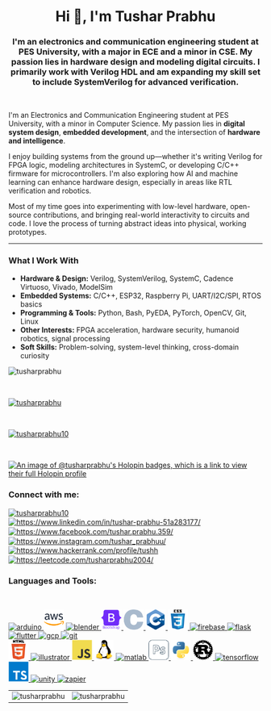 <h1 align="center">Hi 👋, I'm Tushar Prabhu</h1>
<h3 align="center">I'm an electronics and communication engineering student at PES University, with a major in ECE and a minor in CSE. My passion lies in hardware design and modeling digital circuits. I primarily work with Verilog HDL and am expanding my skill set to include SystemVerilog for advanced verification.</h3>
<br>

I'm an Electronics and Communication Engineering student at PES University, with a minor in Computer Science. My passion lies in **digital system design**, **embedded development**, and the intersection of **hardware and intelligence**.

I enjoy building systems from the ground up—whether it's writing Verilog for FPGA logic, modeling architectures in SystemC, or developing C/C++ firmware for microcontrollers. I'm also exploring how AI and machine learning can enhance hardware design, especially in areas like RTL verification and robotics.

Most of my time goes into experimenting with low-level hardware, open-source contributions, and bringing real-world interactivity to circuits and code. I love the process of turning abstract ideas into physical, working prototypes.

---

### What I Work With

- **Hardware & Design:** Verilog, SystemVerilog, SystemC, Cadence Virtuoso, Vivado, ModelSim
- **Embedded Systems:** C/C++, ESP32, Raspberry Pi, UART/I2C/SPI, RTOS basics
- **Programming & Tools:** Python, Bash, PyEDA, PyTorch, OpenCV, Git, Linux
- **Other Interests:** FPGA acceleration, hardware security, humanoid robotics, signal processing
- **Soft Skills:** Problem-solving, system-level thinking, cross-domain curiosity


<p align="left"> <img src="https://komarev.com/ghpvc/?username=tusharprabhu&label=Profile%20views&color=0e75b6&style=flat" alt="tusharprabhu" /> </p>
<br>

<p align="left"> <a href="https://github.com/ryo-ma/github-profile-trophy"><img src="https://github-profile-trophy.vercel.app/?username=tusharprabhu" alt="tusharprabhu" /></a> </p>
<br>

<p align="left"> <a href="https://twitter.com/tusharprabhu10" target="blank"><img src="https://img.shields.io/twitter/follow/tusharprabhu10?logo=twitter&style=for-the-badge" alt="tusharprabhu10" /></a> </p>
<br>
  
[![An image of @tusharprabhu's Holopin badges, which is a link to view their full Holopin profile](https://holopin.me/tusharprabhu)](https://holopin.io/@tusharprabhu)



<h3 align="left">Connect with me:</h3>
<p align="left">
<a href="https://twitter.com/tusharprabhu10" target="blank"><img align="center" src="https://raw.githubusercontent.com/rahuldkjain/github-profile-readme-generator/master/src/images/icons/Social/twitter.svg" alt="tusharprabhu10" height="30" width="40" /></a>
<a href="[https://linkedin.com/in/https://www.linkedin.com/in/tushar-prabhu-51a283177/](https://www.linkedin.com/in/tushar-prabhuu/)" target="blank"><img align="center" src="https://raw.githubusercontent.com/rahuldkjain/github-profile-readme-generator/master/src/images/icons/Social/linked-in-alt.svg" alt="https://www.linkedin.com/in/tushar-prabhu-51a283177/" height="30" width="40" /></a>
<a href="https://fb.com/https://www.facebook.com/tushar.prabhu.359/" target="blank"><img align="center" src="https://raw.githubusercontent.com/rahuldkjain/github-profile-readme-generator/master/src/images/icons/Social/facebook.svg" alt="https://www.facebook.com/tushar.prabhu.359/" height="30" width="40" /></a>
<a href="https://instagram.com/https://www.instagram.com/tushar_prabhuu/" target="blank"><img align="center" src="https://raw.githubusercontent.com/rahuldkjain/github-profile-readme-generator/master/src/images/icons/Social/instagram.svg" alt="https://www.instagram.com/tushar_prabhuu/" height="30" width="40" /></a>
<a href="https://www.hackerrank.com/https://www.hackerrank.com/profile/tushh" target="blank"><img align="center" src="https://raw.githubusercontent.com/rahuldkjain/github-profile-readme-generator/master/src/images/icons/Social/hackerrank.svg" alt="https://www.hackerrank.com/profile/tushh" height="30" width="40" /></a>
<a href="https://www.leetcode.com/https://leetcode.com/tusharprabhu2004/" target="blank"><img align="center" src="https://raw.githubusercontent.com/rahuldkjain/github-profile-readme-generator/master/src/images/icons/Social/leet-code.svg" alt="https://leetcode.com/tusharprabhu2004/" height="30" width="40" /></a>
</p>

<h3 align="left">Languages and Tools:</h3>
<img src="https://img.shields.io/badge/Code-SystemVerilog-informational?style=flat&amp;logo=systemverilog&amp;logoColor=white&amp;color=4AB197" alt="" class="">
<img src="https://img.shields.io/badge/Code-C++-informational?style=flat&amp;logo=cplusplus&amp;logoColor=white&amp;color=4AB197" alt="" class="">

<p align="left"> <a href="https://www.arduino.cc/" target="_blank" rel="noreferrer"> <img src="https://cdn.worldvectorlogo.com/logos/arduino-1.svg" alt="arduino" width="40" height="40"/> </a> <a href="https://aws.amazon.com" target="_blank" rel="noreferrer"> <img src="https://raw.githubusercontent.com/devicons/devicon/master/icons/amazonwebservices/amazonwebservices-original-wordmark.svg" alt="aws" width="40" height="40"/> </a> <a href="https://www.blender.org/" target="_blank" rel="noreferrer"> <img src="https://download.blender.org/branding/community/blender_community_badge_white.svg" alt="blender" width="40" height="40"/> </a> <a href="https://getbootstrap.com" target="_blank" rel="noreferrer"> <img src="https://raw.githubusercontent.com/devicons/devicon/master/icons/bootstrap/bootstrap-plain-wordmark.svg" alt="bootstrap" width="40" height="40"/> </a> <a href="https://www.cprogramming.com/" target="_blank" rel="noreferrer"> <img src="https://raw.githubusercontent.com/devicons/devicon/master/icons/c/c-original.svg" alt="c" width="40" height="40"/> </a> <a href="https://www.w3schools.com/cpp/" target="_blank" rel="noreferrer"> <img src="https://raw.githubusercontent.com/devicons/devicon/master/icons/cplusplus/cplusplus-original.svg" alt="cplusplus" width="40" height="40"/> </a> <a href="https://www.w3schools.com/css/" target="_blank" rel="noreferrer"> <img src="https://raw.githubusercontent.com/devicons/devicon/master/icons/css3/css3-original-wordmark.svg" alt="css3" width="40" height="40"/> </a> <a href="https://firebase.google.com/" target="_blank" rel="noreferrer"> <img src="https://www.vectorlogo.zone/logos/firebase/firebase-icon.svg" alt="firebase" width="40" height="40"/> </a> <a href="https://flask.palletsprojects.com/" target="_blank" rel="noreferrer"> <img src="https://www.vectorlogo.zone/logos/pocoo_flask/pocoo_flask-icon.svg" alt="flask" width="40" height="40"/> </a> <a href="https://flutter.dev" target="_blank" rel="noreferrer"> <img src="https://www.vectorlogo.zone/logos/flutterio/flutterio-icon.svg" alt="flutter" width="40" height="40"/> </a> <a href="https://cloud.google.com" target="_blank" rel="noreferrer"> <img src="https://www.vectorlogo.zone/logos/google_cloud/google_cloud-icon.svg" alt="gcp" width="40" height="40"/> </a> <a href="https://git-scm.com/" target="_blank" rel="noreferrer"> <img src="https://www.vectorlogo.zone/logos/git-scm/git-scm-icon.svg" alt="git" width="40" height="40"/> </a> <br> <a href="https://www.w3.org/html/" target="_blank" rel="noreferrer"> <img src="https://raw.githubusercontent.com/devicons/devicon/master/icons/html5/html5-original-wordmark.svg" alt="html5" width="40" height="40"/> </a> <a href="https://www.adobe.com/in/products/illustrator.html" target="_blank" rel="noreferrer"> <img src="https://www.vectorlogo.zone/logos/adobe_illustrator/adobe_illustrator-icon.svg" alt="illustrator" width="40" height="40"/> </a> <a href="https://developer.mozilla.org/en-US/docs/Web/JavaScript" target="_blank" rel="noreferrer"> <img src="https://raw.githubusercontent.com/devicons/devicon/master/icons/javascript/javascript-original.svg" alt="javascript" width="40" height="40"/> </a> <a href="https://www.linux.org/" target="_blank" rel="noreferrer"> <img src="https://raw.githubusercontent.com/devicons/devicon/master/icons/linux/linux-original.svg" alt="linux" width="40" height="40"/> </a> <a href="https://www.mathworks.com/" target="_blank" rel="noreferrer"> <img src="https://upload.wikimedia.org/wikipedia/commons/2/21/Matlab_Logo.png" alt="matlab" width="40" height="40"/> </a> <a href="https://www.photoshop.com/en" target="_blank" rel="noreferrer"> <img src="https://raw.githubusercontent.com/devicons/devicon/master/icons/photoshop/photoshop-line.svg" alt="photoshop" width="40" height="40"/> </a> <a href="https://www.python.org" target="_blank" rel="noreferrer"> <img src="https://raw.githubusercontent.com/devicons/devicon/master/icons/python/python-original.svg" alt="python" width="40" height="40"/> </a> <a href="https://www.rust-lang.org" target="_blank" rel="noreferrer"> <img src="https://raw.githubusercontent.com/devicons/devicon/master/icons/rust/rust-plain.svg" alt="rust" width="40" height="40"/> </a> <a href="https://www.tensorflow.org" target="_blank" rel="noreferrer"> <img src="https://www.vectorlogo.zone/logos/tensorflow/tensorflow-icon.svg" alt="tensorflow" width="40" height="40"/> </a> <a href="https://www.typescriptlang.org/" target="_blank" rel="noreferrer"> <img src="https://raw.githubusercontent.com/devicons/devicon/master/icons/typescript/typescript-original.svg" alt="typescript" width="40" height="40"/> </a> <a href="https://unity.com/" target="_blank" rel="noreferrer"> <img src="https://www.vectorlogo.zone/logos/unity3d/unity3d-icon.svg" alt="unity" width="40" height="40"/> </a> <a href="https://zapier.com" target="_blank" rel="noreferrer"> <img src="https://www.vectorlogo.zone/logos/zapier/zapier-icon.svg" alt="zapier" width="40" height="40"/> </a> </p>

<table align="center">
  <tr>
    <td>
      <img src="https://github-readme-stats.vercel.app/api/top-langs?username=tusharprabhu&show_icons=true&locale=en&layout=compact" alt="tusharprabhu" width="100%" />
    </td>
    <td>
      <img src="https://github-readme-streak-stats.herokuapp.com/?user=tusharprabhu&" alt="tusharprabhu" width="100%" />
    </td>
  </tr>
</table>


